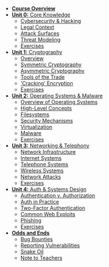 - [**Course Overview**](/)
- [**Unit 0:** Core Knowledge](/core/)
    - [Cybersecurity & Hacking](/core/cybersecurity)
    - [Legal Context](/core/law)
    - [Attack Surfaces](/core/attack)
    - [Threat Modeling](/core/modeling)
    - [Exercises](/core/exercises)
- [**Unit 1:** Cryptography](/crypto/)
    - [Overview](/crypto/overview)
    - [Symmetric Cryptography](/crypto/symmetric)
    - [Asymmetric Cryptography ](/crypto/asymmetric)
    - [Tools of the Trade](/crypto/tools)
    - ['Cracking' Encryption](/crypto/cracking)
    - [Exercises](/crypto/exercises)
- [**Unit 2:** Operating Systems & Malware]()
    - [Overview of Operating Systems]()
    - [High-Level Concepts]()
    - [Filesystems]()
    - [Security Mechanisms]()
    - [Virtualization]()
    - [Malware]()
    - [Exercises]()
- [**Unit 3:** Networking & Telephony]()
    - [Network Infrastructure]()
    - [Internet Systems]()
    - [Telephone Systems]()
    - [Wireless Systems]()
    - [Network Attacks]()
    - [Exercises]()
- [**Unit 4:** Auth & Systems Design]()
    - [Authentication v. Authorization]()
    - [Auth in Practice]()
    - [Two-Factor Authentication]()
    - [Common Web Exploits]()
    - [Phishing]()
    - [Exercises]()
- [**Odds and Ends**]()
    - [Bug Bounties]()
    - [Reporting Vulnerabilities]()
    - [Snake Oil]()
    - [Note to Teachers](/teachers)